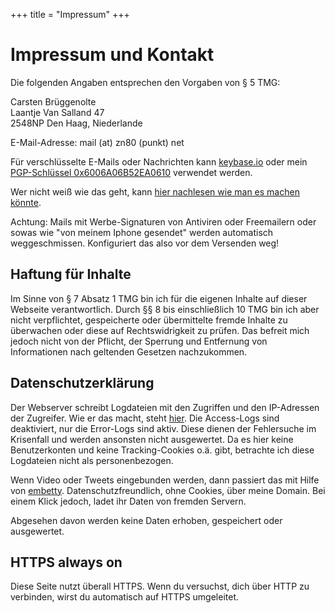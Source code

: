 +++
title = "Impressum"
+++

# Impressum und Kontakt

Die folgenden Angaben entsprechen den Vorgaben von § 5 TMG:

Carsten Brüggenolte \
Laantje Van Salland 47 \
2548NP Den Haag, Niederlande

E-Mail-Adresse: mail (at) zn80 (punkt) net

Für verschlüsselte E-Mails oder Nachrichten kann [keybase.io](https://keybase.io/cblte) oder mein [PGP-Schlüssel 0x6006A06B52EA0610](/mail-at-zn80-punkt-net.asc) verwendet werden. 

Wer nicht weiß wie das geht, kann [hier nachlesen wie man es machen könnte](/keybase).

Achtung: Mails mit Werbe-Signaturen von Antiviren oder Freemailern oder sowas wie "von meinem Iphone gesendet" werden automatisch weggeschmissen. Konfiguriert das also vor dem Versenden weg!

## Haftung für Inhalte

Im Sinne von § 7 Absatz 1 TMG bin ich für die eigenen Inhalte auf dieser Webseite verantwortlich. Durch §§ 8 bis einschließlich 10 TMG bin ich aber nicht verpflichtet, gespeicherte oder übermittelte fremde Inhalte zu überwachen oder diese auf Rechtswidrigkeit zu prüfen. Das befreit mich jedoch nicht von der Pflicht, der Sperrung und Entfernung von Informationen nach geltenden Gesetzen nachzukommen.

## Datenschutzerklärung

Der Webserver schreibt Logdateien mit den Zugriffen und den IP-Adressen der Zugreifer. Wie er das macht, steht [hier](https://manual.uberspace.de/web-logs/). Die Access-Logs sind deaktiviert, nur die Error-Logs sind aktiv. Diese dienen der Fehlersuche im Krisenfall und werden ansonsten nicht ausgewertet. Da es hier keine Benutzerkonten und keine Tracking-Cookies o.ä. gibt, betrachte ich diese Logdateien nicht als personenbezogen.

Wenn Video oder Tweets eingebunden werden, dann passiert das mit Hilfe von [embetty](https://www.heise.de/embetty). Datenschutzfreundlich, ohne Cookies, über meine Domain. Bei einem Klick jedoch, ladet ihr Daten von fremden Servern.

Abgesehen davon werden keine Daten erhoben, gespeichert oder ausgewertet.

## HTTPS always on

Diese Seite nutzt überall HTTPS. Wenn du versuchst, dich über HTTP zu verbinden, wirst du automatisch auf HTTPS umgeleitet.